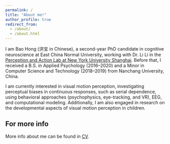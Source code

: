 ```yaml
---
permalink: /
title: "About me!"
author_profile: true
redirect_from: 
  - /about/
  - /about.html
---
```

I am Bao Hong (洪宝 in Chinese), a second-year PhD candidate in cognitive neuroscience at East China Normal University, working with Dr. Li Li in the [Perception and Action Lab at New York University Shanghai](https://wp.nyu.edu/perception_action_lab/). Before that, I received a B.S. in Applied Psychology (2016–2020) and a Minor in Computer Science and Technology (2018–2019) from Nanchang University, China.

I am currently interested in visual motion perception, investigating perceptual biases in continuous responses, such as serial dependence, using behavioral approaches (psychophysics, eye-tracking, and VR), EEG, and computational modeling. Additionally, I am also engaged in research on the developmental aspects of visual motion perception in children.


For more info
------
More info about me can be found in [CV](http://baohong-paul.github.io/files/HongBao-CV-202406.pdf).